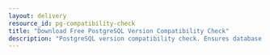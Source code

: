 ```yaml
---
layout: delivery
resource_id: pg-compatibility-check
title: "Download Free PostgreSQL Version Compatibility Check"
description: "PostgreSQL version compatibility check. Ensures database engine compatibility before upgrade."
---
```

